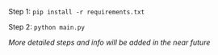Step 1: `pip install -r requirements.txt`

Step 2: `python main.py`

*More detailed steps and info will be added in the near future*
